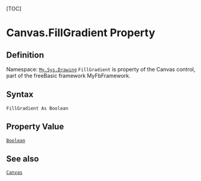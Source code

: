 [TOC]
# Canvas.FillGradient Property

## Definition
Namespace: [`My.Sys.Drawing`](My.Sys.Drawing.md)
`FillGradient` is property of the Canvas control, part of the freeBasic framework MyFbFramework.
## Syntax
```freeBasic
FillGradient As Boolean
```
## Property Value
[`Boolean`]("https://www.freebasic.net/wiki/KeyPgBoolean")
## See also
[`Canvas`](Canvas.md)
